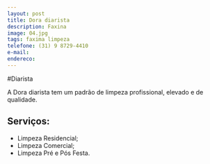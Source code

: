 ```yaml
---
layout: post
title: Dora diarista
description: Faxina
image: 04.jpg
tags: faxima limpeza
telefone: (31) 9 8729-4410
e-mail: 
endereco:
---
```


#Diarista

A Dora diarista tem um padrão de limpeza profissional, elevado e de qualidade.

## Serviços:

* Limpeza Residencial;
* Limpeza Comercial;
* Limpeza Pré e Pós Festa.




